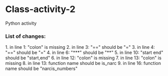 # Class-activity-2
Python activity

<h3> List of changes: </h3>
1. in line 1: "colon" is missing
2. in line 3: "==" should be "="
3. in line 4: "==" should be "="
4. in line 6: "***" should be "**"
5. in line 10: "start end" should be "start,end"
6. in line 12: "colon" is missing
7. in line 13: "colon" is missing
8. in line 13: function name should be is_narc
9. in line 16: function name should be "narcis_numbers"
